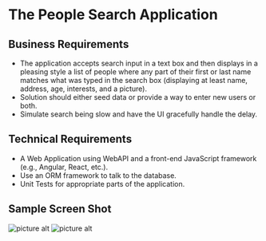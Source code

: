 # The People Search Application 

## Business Requirements <br>
* The application accepts search input in a text box and then displays in a pleasing style a list of people where any part of their first or last name matches what was typed in the search box (displaying at least name, address, age, interests, and a picture).  <br>
* Solution should either seed data or provide a way to enter new users or both. <br>
* Simulate search being slow and have the UI gracefully handle the delay. 
 
## Technical Requirements 
 
* A Web Application using WebAPI and a front-end JavaScript framework (e.g., Angular, React, etc.).  <br>
* Use an ORM framework to talk to the database. <br>
* Unit Tests for appropriate parts of the application. 

## Sample Screen Shot 

![picture alt](https://github.com/suneetkh/PeopleSearch/blob/master/PeopleSearch/images/ss11.png "Screen Shot 1")
![picture alt](https://github.com/suneetkh/PeopleSearch/blob/master/PeopleSearch/images/iss21.png "Screen Shot 2")
